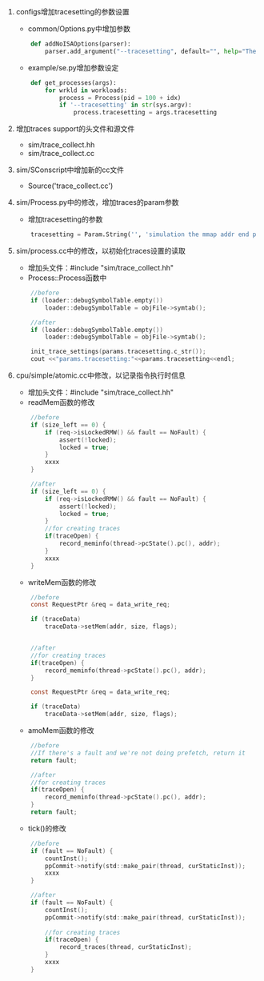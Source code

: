 1. configs增加tracesetting的参数设置
    - common/Options.py中增加参数
    ```python
        def addNoISAOptions(parser):
            parser.add_argument("--tracesetting", default="", help="The File for Setting Trace Create.")
    ```
    - example/se.py增加参数设定
    ```python 
        def get_processes(args):
            for wrkld in workloads:
                process = Process(pid = 100 + idx)
                if '--tracesetting' in str(sys.argv):
                    process.tracesetting = args.tracesetting
    ```

2. 增加traces support的头文件和源文件
    - sim/trace_collect.hh
    - sim/trace_collect.cc

2. sim/SConscript中增加新的cc文件
    - Source('trace_collect.cc')

2. sim/Process.py中的修改，增加traces的param参数
    - 增加tracesetting的参数
    ```python
        tracesetting = Param.String('', 'simulation the mmap addr end place')
    ```

2. sim/process.cc中的修改，以初始化traces设置的读取
    - 增加头文件：#include "sim/trace_collect.hh"
    - Process::Process函数中
    ```c
        //before
        if (loader::debugSymbolTable.empty())
            loader::debugSymbolTable = objFile->symtab();

        //after
        if (loader::debugSymbolTable.empty())
            loader::debugSymbolTable = objFile->symtab();

        init_trace_settings(params.tracesetting.c_str());
        cout <<"params.tracesetting:"<<params.tracesetting<<endl;
    ```

3. cpu/simple/atomic.cc中修改，以记录指令执行时信息
    - 增加头文件：#include "sim/trace_collect.hh"
    - readMem函数的修改
    ```c
        //before
        if (size_left == 0) {
            if (req->isLockedRMW() && fault == NoFault) {
                assert(!locked);
                locked = true;
            }
            xxxx
        }

        //after 
        if (size_left == 0) {
            if (req->isLockedRMW() && fault == NoFault) {
                assert(!locked);
                locked = true;
            }
            //for creating traces
            if(traceOpen) {
                record_meminfo(thread->pcState().pc(), addr);
            }
            xxxx
        }
    ```

    - writeMem函数的修改
    ```c
        //before
        const RequestPtr &req = data_write_req;

        if (traceData)
            traceData->setMem(addr, size, flags);


        //after
        //for creating traces
        if(traceOpen) {
            record_meminfo(thread->pcState().pc(), addr);
        }

        const RequestPtr &req = data_write_req;

        if (traceData)
            traceData->setMem(addr, size, flags);

    ```

    - amoMem函数的修改
    ```c
        //before
        //If there's a fault and we're not doing prefetch, return it
        return fault;

        //after
        //for creating traces
        if(traceOpen) {
            record_meminfo(thread->pcState().pc(), addr);
        }
        return fault;

    ```

    - tick()的修改
    ```c
        //before
        if (fault == NoFault) {
            countInst();
            ppCommit->notify(std::make_pair(thread, curStaticInst));
            xxxx
        }

        //after
        if (fault == NoFault) {
            countInst();
            ppCommit->notify(std::make_pair(thread, curStaticInst));
            
            //for creating traces
            if(traceOpen) {
                record_traces(thread, curStaticInst);
            }
            xxxx
        }

    ```